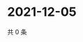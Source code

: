 # 2021-12-05

共 0 条

<!-- BEGIN WEIBO -->
<!-- 最后更新时间 Sun Dec 05 2021 16:10:20 GMT+0800 (China Standard Time) -->

<!-- END WEIBO -->
